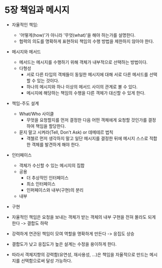 # 5장 책임과 메시지

+ 자율적인 책임:
    + '어떻게(how)'가 아니라 '무엇(what)'을 해야 하는가를 설명한다.
    + 협력의 의도를 명확하게 표현하되 책임의 수행 방법을 제한하지 않아야 한다.

+ 메시지와 메서드
    + 메서드는 메시지를 수행하기 위해 객체가 내부적으로 선택하는 방법이다.
    + 다형성
      + 서로 다른 타입의 객체들이 동일한 메시지에 대해 서로 다른 메서드를 선택할 수 있는 것이다.
      + 하나의 메시지와 하나 이상의 메서드 사이의 관계로 볼 수 있다.
      + 메시지에 해당하는 책임의 수행을 다른 객체가 대신할 수 있게 한다. 

+ 책임-주도 설계
    + What/Who 사이클
      + 무엇을 요청할지를 먼저 결정한 다음 어떤 객체에게 요청할 것인가를 결정하여 책임을 할당한다.
    + 묻지 말고 시켜라(Tell, Don't Ask) or 데메테르 법칙
      + 객첼르 먼저 생각하지 말고 일단 메시지를 결정한 뒤에 메시지 스스로 적합한 객체를 발견하게 해야 한다.
        
+ 인터페이스
    + 객체가 수신할 수 있는 메시지의 집합
    + 공용
      + 더 추상적인 인터페이스
      + 최소 인터페이스
      + 인퍼페이스와 내부(구현)의 분리
    + 내부
+ 구현

+ 자율적인 책임은 요청을 보내는 객체가 받는 객체의 내부 구현을 전혀 몰라도 되게 한다 -> 결합도 하락
+ 강력하게 연관된 책임이 모여 역할을 명확하게 만든다 -> 응집도 상승
+ 결합도가 낮고 응집도가 높은 설계는 수정을 용이하게 한다.
+ 따라서 객체지향의 강력함(유연성, 재사용성, ...)은 책임을 자율적으로 만드는 메시지를 선택함으로써 달성 가능하다.
